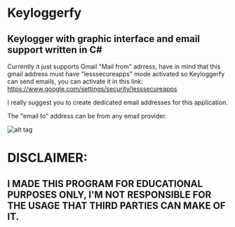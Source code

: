 # Keyloggerfy

## Keylogger with graphic interface and email support written in C#

Currently it just supports Gmail "Mail from" adrress, have in mind that this gmail address must have "lesssecureapps" mode activated so Keyloggerfy can send emails, you can activate it in this link: https://www.google.com/settings/security/lesssecureapps

I really suggest you to create dedicated email addresses for this application.

The "email to" address can be from any email provider.



![alt tag](https://i.imgur.com/NTt2pQU.png)




# DISCLAIMER:
## I MADE THIS PROGRAM FOR EDUCATIONAL PURPOSES ONLY, I'M NOT RESPONSIBLE FOR THE USAGE THAT THIRD PARTIES CAN MAKE OF IT.